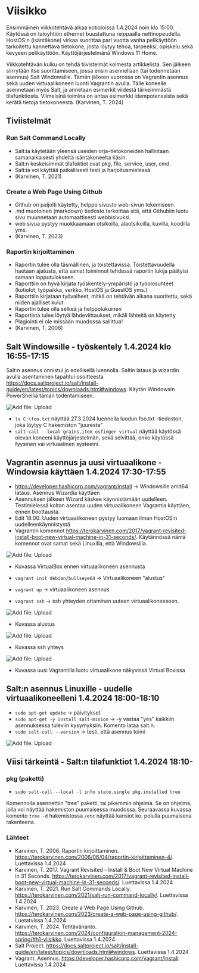 # Viisikko
Ensimmäinen viikkotehtävä alkaa kotioloissa 1.4.2024 noin klo 15:00. Käytössä on taloyhtiön ethernet buustattuna reippaalla nettinopeudella. HostOS:n (isäntäkone) virkaa suorittaa pari vuotta vanha pelikäyttöön tarkoitettu kannettava tietokone, josta löytyy tehoa, tarpeeksi, opiskelu sekä kevyeen pelikäyttöön. Käyttöjärjestelmänä Windows 11 Home.

Viikkotehtävän kulku on tehdä tiivistelmät kolmesta artikkelista. Sen jälkeen siirrytään itse suorittamiseen, jossa ensin asennellaan (tai todennetaan asennus) Salt Windowsille. Tämän jälkeen vuorossa on Vagrantin asennus sekä uuden virtuaalikoneen luonti Vagrantin avulla. Tälle koneelle asennetaan myös Salt, ja annetaan esimerkit viidestä tärkeimmästä tilafunktiosta. Viimeisinä toimina on antaa esimerkki idempotenssista sekä kerätä tietoja tietokoneesta. (Karvinen, T. 2024)

## Tiviistelmät
### Run Salt Command Locally
- Salt:ia käytetään yleensä useiden orja-tietokoneiden hallintaan samanaikaisesti yhdeltä isäntäkoneelta käsin.
- Salt:n keskeisimmät tilafuktiot ovat pkg, file, service, user, cmd.
- Salt:ia voi käyttää paikallisesti testi ja harjoitusmielessä
- (Karvinen, T. 2021)

### Create a Web Page Using Github
- Github on paljolti käytetty, helppo sivusto web-sivun tekemiseen.
- .md muotoinen (markdown) tiedosto tarkoittaa sitä, että Githubiin luotu sivu muunnetaan automaattisesti webbisivuksi.
- web sivua pystyy muokkaamaan otsikoilla, alaotsikoilla, kuvilla,  koodilla yms.
- (Karvinen, T. 2023)

### Raportin kirjoittaminen
- Raportin tulee olla täsmällinen, ja toistettavissa. Toistettavuudella haetaan ajatusta, että samat toiminnot tehdessä raportin lukija päätyisi samaan lopputulokseen.
- Raporttiin on hyvä kirjata työskentely-ympäristö ja työolosuhteet (kotiolot, työpaikka, verkko, HostOS ja GuestOS yms.)
- Raporttiin kirjataan työvaiheet, mitkä on tehtävän aikana suoritettu, sekä niiden ajalliset kulut
- Raportin tulee olla selkeä ja helppolukuinen
- Raportista tulee löytyä lähdeviittaukset, mikäli lähteitä on käytetty
- Plagiointi ei ole missään muodossa sallittua!
- (Karvinen, T. 2006)

## Salt Windowsille - työskentely 1.4.2024 klo 16:55-17:15
Salt:n asennus onnistui jo edellisellä luennolla. Saltin lataus ja wizardin avulla asentaminen tapahtui osoitteesta https://docs.saltproject.io/salt/install-guide/en/latest/topics/downloads.html#windows. Käytän Windowsin PowerShelliä tämän todentamiseen.

![Add file: Upload](h1-salt-os.png)
- `ls C:\foo.txt` näyttää 27.3.2024 luennolla luodun foo.txt -tiedoston, joka löytyy C  hakemiston "juuresta"
- `salt-call --local grains.item osfinger virtual` näyttää käytössä olevan koneeni käyttöjärjestelmän, sekä selvittää, onko käytössä fyysinen vai virtuaalinen systeemi.

## Vagrantin asennus ja uusi virtuaalikone - Windowsia käyttäen 1.4.2024 17:30-17:55
- https://developer.hashicorp.com/vagrant/install -> Windowsille amd64 lataus. Asennus Wizardia käyttäen
- Asennuksen jälkeen Wizard käskee käynnistämään uudelleen. Testimielessä koitan asentaa uuden virtuaalikoneen Vagrantia käyttäen, ennen boottausta.
- Edit 18:00. Uuden virtuaalikoneen pystyy luomaan ilman HostOS:n uudelleenkäynnistystä
- Vagrantin komennot https://terokarvinen.com/2017/vagrant-revisited-install-boot-new-virtual-machine-in-31-seconds/. Käytännössä nämä komennot ovat samat sekä Linuxilla, että Windowsilla.

![Add file: Upload](h1-ennen-vagrant.png)
- Kuvassa VirtualBox ennen virtuaalikoneen asennusta

- `vagrant init debian/bullseye64` -> Virtuaalikoneen "alustus"
- `vagrant up` -> virtuaalikoneen asennus
- `vagrant ssh` -> ssh yhteyden ottaminen uuteen virtuaalikoneeseen.

![Add file: Upload](h1-vagrant-init.png)
- Kuvassa alustus

![Add file: Upload](h1-vagrant-ssh.png)
- Kuvassa ssh yhteys

![Add file: Upload](h1-jalkeen-vagrant.png)
- Kuvassa uusi Vagrantilla luotu virtuaalikone näkyvissä Virtual Boxissa

## Salt:n asennus Linuxille - uudelle virtuaalikoneelleni 1.4.2024 18:00-18:10
- `sudo apt-get update` -> päivitykset
- `sudo apt-get -y install salt-minion` -> -y vastaa "yes" kaikkiin asennuksessa tuleviin kysymyksiin. Komento lataa salt:n.
- `sudo salt-call --version` -> testi, että asennus toimi

![Add file: Upload](h1-salt-guestos.png)

## Viisi tärkeintä - Salt:n tilafunktiot 1.4.2024 18:10-
### pkg (paketti)
- `sudo salt-call --local -l info state.single pkg.installed tree`

Komennolla asennettiin "tree" paketti, tai pikemmin ohjelma. Se on ohjelma, jolla voi näyttää hakemiston puumaisessa muodossa. Seuraavassa kuvassa komento `tree -d` hakemistossa `/etc` näyttää kansiot ko. polulla puumaisena rakenteena.





### Lähteet
- Karvinen, T. 2006. Raportin kirjoittaminen. https://terokarvinen.com/2006/06/04/raportin-kirjoittaminen-4/. Luettavissa 1.4.2024
- Karvinen, T. 2017. Vagrant Revisited - Install & Boot New Virtual Machine in 31 Seconds. https://terokarvinen.com/2017/vagrant-revisited-install-boot-new-virtual-machine-in-31-seconds/. Luettavissa 1.4.2024
- Karvinen, T. 2021. Run Salt Commands Locally. https://terokarvinen.com/2021/salt-run-command-locally/. Luettavissa 1.4.2024
- Karvinen, T. 2023. Create a Web Page Using Github. https://terokarvinen.com/2023/create-a-web-page-using-github/. Luetatvissa 1.4.2024
- Karvinen, T. 2024. Tehtävänanto. https://terokarvinen.com/2024/configuration-management-2024-spring/#h1-viisikko. Luettavissa 1.4.2024
- Salt Project. https://docs.saltproject.io/salt/install-guide/en/latest/topics/downloads.html#windows. Luettavissa 1.4.2024
- Vagrant. Asennus. https://developer.hashicorp.com/vagrant/install. Luettavissa 1.4.2024
